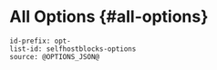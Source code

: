 <!-- Read these docs at https://shb.skarabox.com -->
# All Options {#all-options}

```{=include=} options
id-prefix: opt-
list-id: selfhostblocks-options
source: @OPTIONS_JSON@
```
